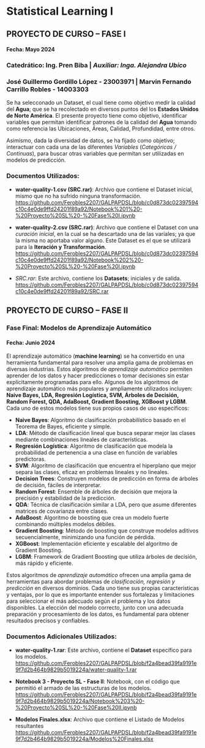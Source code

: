 # Statistical Learning I
## **PROYECTO DE CURSO – FASE I**

#### Fecha: Mayo 2024

### **Catedrático:** Ing. Pren Biba | *Auxiliar: Inga. Alejandra Ubico*

### **José Guillermo Gordillo López -  23003971** | Marvin Fernando Carrillo Robles - 14003303


Se ha selecconado un Dataset, el cual tiene como objetivo medir la calidad del **Agua**; que se ha recolectado en diversos puntos del los **Estados Unidos de Norte América**. El presente proyecto tiene como objetivo, identificar variables que permitan identificar patrones de la calidad del **Agua** tomando como referencia las Ubicaciones, Áreas, Calidad, Profundidad, entre otros. 

Asimismo, dada la diversidad de datos, se ha fijado como objetivo; interactuar con cada una de las diferentes *Variables* (*Categóricas / Continuas*), para buscar otras variables que permitan ser utilizadas en modelos de predicción.

### Documentos Utilizados:

- **water-quality-1.csv (SRC.rar)**: Archivo que contiene el Dataset inicial, mismo que no ha sufrido ninguna transformación. https://github.com/Ferobles2207/GALPAPDSL/blob/c0d873dc02397594c10c4e0de9ffd24201f89a92/Notebook%201%20-%20Proyecto%20SL%20-%20Fase%20I.ipynb
  
- **water-quality-2.csv (SRC.rar)**: Archivo que contiene el Dataset con una *curación inicial*, en la cual se ha descartado una de las variales; ya que la misma no aportaba valor alguno. Este Dataset es el que se utilizará para la **Iteración y Transformación**. https://github.com/Ferobles2207/GALPAPDSL/blob/c0d873dc02397594c10c4e0de9ffd24201f89a92/Notebook%202%20-%20Proyecto%20SL%20-%20Fase%20I.ipynb

-   *SRC.rar*: Este archivo, contiene los **Datasets**; iniciales y de salida. https://github.com/Ferobles2207/GALPAPDSL/blob/c0d873dc02397594c10c4e0de9ffd24201f89a92/SRC.rar



## **PROYECTO DE CURSO – FASE II**
### Fase Final: Modelos de Aprendizaje Automático

#### Fecha: Junio 2024

El aprendizaje automático (**machine learning**) se ha convertido en una herramienta fundamental para resolver una amplia gama de problemas en diversas industrias. Estos algoritmos de *aprendizaje automático* permiten aprender de los datos y hacer predicciones o tomar decisiones sin estar explícitamente programadas para ello.
Algunos de los algoritmos de aprendizaje automático más populares y ampliamente utilizados incluyen: **Naive Bayes, LDA, Regresión Logística, SVM, Árboles de Decisión, Random Forest, QDA, AdaBoost, Gradient Boosting, XGBoost y LGBM**. Cada uno de estos modelos tiene sus propios casos de uso específicos:

-  **Naive Bayes**: Algoritmo de clasificación probabilístico basado en el Teorema de Bayes, eficiente y simple.
-  **LDA**: Método de clasificación lineal que busca separar mejor las clases mediante combinaciones lineales de características.
-  **Regresión Logística**: Algoritmo de clasificación que modela la probabilidad de pertenencia a una clase en función de variables predictoras.
-  **SVM**: Algoritmo de clasificación que encuentra el hiperplano que mejor separa las clases, eficaz en problemas lineales y no lineales.
-  **Decision Trees**: Construyen modelos de predicción en forma de árboles de decisión, fáciles de interpretar.
-  **Random Forest**: Ensemble de árboles de decisión que mejora la precisión y estabilidad de la predicción.
-  **QDA**: Técnica de clasificación similar a LDA, pero que asume diferentes matrices de covarianza entre clases.
-  **AdaBoost**: Algoritmo de boosting que crea un modelo fuerte combinando múltiples modelos débiles.
-  **Gradient Boosting**: Método de boosting que construye modelos aditivos secuencialmente, minimizando una función de pérdida.
-  **XGBoost**: Implementación eficiente y escalable del algoritmo de Gradient Boosting.
-  **LGBM**: Framework de Gradient Boosting que utiliza árboles de decisión, más rápido y eficiente.

Estos algoritmos de *aprendizaje automático* ofrecen una amplia gama de herramientas para abordar problemas de *clasificación, regresión y predicción* en diversos dominios. Cada uno tiene sus propias características y ventajas, por lo que es importante entender sus fortalezas y limitaciones para seleccionar el más adecuado según el problema y los datos disponibles. La elección del modelo correcto, junto con una adecuada preparación y procesamiento de los datos, es fundamental para obtener resultados precisos y confiables.


### Documentos Adicionales Utilizados:

-   **water-quality-1.rar**: Este archivo, contiene el **Dataset** específico para los modelos. https://github.com/Ferobles2207/GALPAPDSL/blob/f2a4bead39fa9191e9f7d2b464b9829b5019224a/water-quality-1.rar

-   **Notebook 3 - Proyecto SL - Fase II**: Notebook, con el código que permitió el armado de las estructuras de los modelos.
https://github.com/Ferobles2207/GALPAPDSL/blob/f2a4bead39fa9191e9f7d2b464b9829b5019224a/Notebook%203%20-%20Proyecto%20SL%20-%20Fase%20II.ipynb

-   **Modelos Finales.xlsx**: Archivo que contiene el Listado de Modelos resultantes
https://github.com/Ferobles2207/GALPAPDSL/blob/f2a4bead39fa9191e9f7d2b464b9829b5019224a/Modelos%20Finales.xlsx

